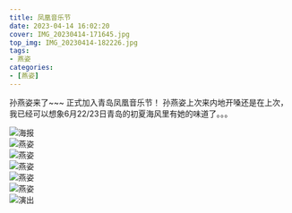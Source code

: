 ```yaml
---
title: 凤凰音乐节
date: 2023-04-14 16:02:20
cover: IMG_20230414-171645.jpg
top_img: IMG_20230414-182226.jpg
tags: 
- 燕姿
categories:
- [燕姿]
---
```


孙燕姿来了~~~
正式加入青岛凤凰音乐节！
孙燕姿上次来内地开嗓还是在上次，
我已经可以想象6月22/23日青岛的初夏海风里有她的味道了。。。

![海报](./IMG_20230414-162242.jpg)  
![燕姿](./IMG_20230414-171645.jpg)  
![燕姿](./IMG_20230414-182143.jpg)  
![燕姿](./IMG_20230414-182207.jpg)  
![燕姿](./IMG_20230414-182226.jpg)  
![燕姿](./IMG_20230414-182249.jpg)  
![演出](./IMG_20230414-181928.png)  

